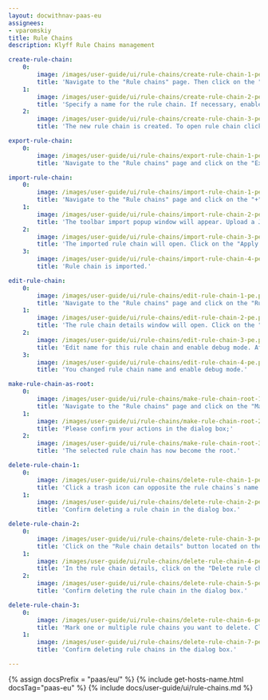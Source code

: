 ```yaml
---
layout: docwithnav-paas-eu
assignees:
- vparomskiy
title: Rule Chains
description: Klyff Rule Chains management

create-rule-chain:
    0:
        image: /images/user-guide/ui/rule-chains/create-rule-chain-1-pe.png
        title: 'Navigate to the "Rule chains" page. Then click on the "plus" icon in the upper right corner, and select "Create new rule chain";'
    1:
        image: /images/user-guide/ui/rule-chains/create-rule-chain-2-pe.png
        title: 'Specify a name for the rule chain. If necessary, enable "Debug mode". Click "Add";'
    2:
        image: /images/user-guide/ui/rule-chains/create-rule-chain-3-pe.png
        title: 'The new rule chain is created. To open rule chain click on it.'

export-rule-chain:
    0:
        image: /images/user-guide/ui/rule-chains/export-rule-chain-1-pe.png
        title: 'Navigate to the "Rule chains" page and click on the "Export rule chain" icon located on the particular rule chain row. A JSON file containing the rule chain configuration will be saved on your PC.'

import-rule-chain:
    0:
        image: /images/user-guide/ui/rule-chains/import-rule-chain-1-pe.png
        title: 'Navigate to the "Rule chains" page and click on the "+" button in the upper right corner of the screen and then choose "Import rule chain" option;'
    1:
        image: /images/user-guide/ui/rule-chains/import-rule-chain-2-pe.png
        title: 'The toolbar import popup window will appear. Upload a JSON file and click on the "Import" button;'
    2:
        image: /images/user-guide/ui/rule-chains/import-rule-chain-3-pe.png
        title: 'The imported rule chain will open. Click on the "Apply changes" button to save the rule chain. Then, go back to the main "Rule chains" page;'
    3:
        image: /images/user-guide/ui/rule-chains/import-rule-chain-4-pe.png
        title: 'Rule chain is imported.'

edit-rule-chain:
    0:
        image: /images/user-guide/ui/rule-chains/edit-rule-chain-1-pe.png
        title: 'Navigate to the "Rule chains" page and click on the "Rule chain details" icon can opposite the rule chain`s name you want to edit;'
    1:
        image: /images/user-guide/ui/rule-chains/edit-rule-chain-2-pe.png
        title: 'The rule chain details window will open. Click on the "pencil" icon to enter edit mode;'
    2:
        image: /images/user-guide/ui/rule-chains/edit-rule-chain-3-pe.png
        title: 'Edit name for this rule chain and enable debug mode. After that, click on the "Apply changes" button;'
    3:
        image: /images/user-guide/ui/rule-chains/edit-rule-chain-4-pe.png
        title: 'You changed rule chain name and enable debug mode.'

make-rule-chain-as-root:
    0:
        image: /images/user-guide/ui/rule-chains/make-rule-chain-root-1-pe.png
        title: 'Navigate to the "Rule chains" page and click on the "Make rule chain root" button located on the particular rule chain row;'
    1:
        image: /images/user-guide/ui/rule-chains/make-rule-chain-root-2-pe.png
        title: 'Please confirm your actions in the dialog box;'
    2:
        image: /images/user-guide/ui/rule-chains/make-rule-chain-root-3-pe.png
        title: 'The selected rule chain has now become the root.'

delete-rule-chain-1:
    0:
        image: /images/user-guide/ui/rule-chains/delete-rule-chain-1-pe.png
        title: 'Click a trash icon can opposite the rule chains`s name you want to delete;'
    1:
        image: /images/user-guide/ui/rule-chains/delete-rule-chain-2-pe.png
        title: 'Confirm deleting a rule chain in the dialog box.'

delete-rule-chain-2:
    0:
        image: /images/user-guide/ui/rule-chains/delete-rule-chain-3-pe.png
        title: 'Click on the "Rule chain details" button located on the particular rule chain row;'
    1:
        image: /images/user-guide/ui/rule-chains/delete-rule-chain-4-pe.png
        title: 'In the rule chain details, click on the "Delete rule chain" button;'
    2:
        image: /images/user-guide/ui/rule-chains/delete-rule-chain-5-pe.png
        title: 'Confirm deleting the rule chain in the dialog box.'

delete-rule-chain-3:
    0:
        image: /images/user-guide/ui/rule-chains/delete-rule-chain-6-pe.png
        title: 'Mark one or multiple rule chains you want to delete. Click on the trash bin icon in the top right corner;'
    1:
        image: /images/user-guide/ui/rule-chains/delete-rule-chain-7-pe.png
        title: 'Confirm deleting rule chains in the dialog box.'

---
```


{% assign docsPrefix = "paas/eu/" %}
{% include get-hosts-name.html docsTag="paas-eu" %}
{% include docs/user-guide/ui/rule-chains.md %}